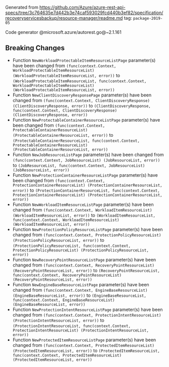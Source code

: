 Generated from https://github.com/Azure/azure-rest-api-specs/tree/3c764635e7d442b3e74caf593029fcd440b3ef82/specification/recoveryservicesbackup/resource-manager/readme.md tag: `package-2019-05`

Code generator @microsoft.azure/autorest.go@~2.1.161

## Breaking Changes

- Function `NewWorkloadProtectableItemResourceListPage` parameter(s) have been changed from `(func(context.Context, WorkloadProtectableItemResourceList) (WorkloadProtectableItemResourceList, error))` to `(WorkloadProtectableItemResourceList, func(context.Context, WorkloadProtectableItemResourceList) (WorkloadProtectableItemResourceList, error))`
- Function `NewClientDiscoveryResponsePage` parameter(s) have been changed from `(func(context.Context, ClientDiscoveryResponse) (ClientDiscoveryResponse, error))` to `(ClientDiscoveryResponse, func(context.Context, ClientDiscoveryResponse) (ClientDiscoveryResponse, error))`
- Function `NewProtectableContainerResourceListPage` parameter(s) have been changed from `(func(context.Context, ProtectableContainerResourceList) (ProtectableContainerResourceList, error))` to `(ProtectableContainerResourceList, func(context.Context, ProtectableContainerResourceList) (ProtectableContainerResourceList, error))`
- Function `NewJobResourceListPage` parameter(s) have been changed from `(func(context.Context, JobResourceList) (JobResourceList, error))` to `(JobResourceList, func(context.Context, JobResourceList) (JobResourceList, error))`
- Function `NewProtectionContainerResourceListPage` parameter(s) have been changed from `(func(context.Context, ProtectionContainerResourceList) (ProtectionContainerResourceList, error))` to `(ProtectionContainerResourceList, func(context.Context, ProtectionContainerResourceList) (ProtectionContainerResourceList, error))`
- Function `NewWorkloadItemResourceListPage` parameter(s) have been changed from `(func(context.Context, WorkloadItemResourceList) (WorkloadItemResourceList, error))` to `(WorkloadItemResourceList, func(context.Context, WorkloadItemResourceList) (WorkloadItemResourceList, error))`
- Function `NewProtectionPolicyResourceListPage` parameter(s) have been changed from `(func(context.Context, ProtectionPolicyResourceList) (ProtectionPolicyResourceList, error))` to `(ProtectionPolicyResourceList, func(context.Context, ProtectionPolicyResourceList) (ProtectionPolicyResourceList, error))`
- Function `NewRecoveryPointResourceListPage` parameter(s) have been changed from `(func(context.Context, RecoveryPointResourceList) (RecoveryPointResourceList, error))` to `(RecoveryPointResourceList, func(context.Context, RecoveryPointResourceList) (RecoveryPointResourceList, error))`
- Function `NewEngineBaseResourceListPage` parameter(s) have been changed from `(func(context.Context, EngineBaseResourceList) (EngineBaseResourceList, error))` to `(EngineBaseResourceList, func(context.Context, EngineBaseResourceList) (EngineBaseResourceList, error))`
- Function `NewProtectionIntentResourceListPage` parameter(s) have been changed from `(func(context.Context, ProtectionIntentResourceList) (ProtectionIntentResourceList, error))` to `(ProtectionIntentResourceList, func(context.Context, ProtectionIntentResourceList) (ProtectionIntentResourceList, error))`
- Function `NewProtectedItemResourceListPage` parameter(s) have been changed from `(func(context.Context, ProtectedItemResourceList) (ProtectedItemResourceList, error))` to `(ProtectedItemResourceList, func(context.Context, ProtectedItemResourceList) (ProtectedItemResourceList, error))`
